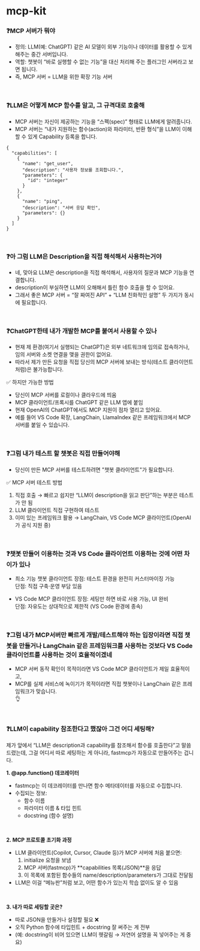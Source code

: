 # mcp-kit
  
### ❓MCP 서버가 뭐야
- 정의: LLM(예: ChatGPT) 같은 AI 모델이 외부 기능이나 데이터를 활용할 수 있게 해주는 중간 서버입니다.
- 역할: 챗봇이 “바로 실행할 수 없는 기능”을 대신 처리해 주는 플러그인 서버라고 보면 됩니다.
- 즉, MCP 서버 = LLM을 위한 확장 기능 서버
</br>

### ❓LLM은 어떻게 MCP 함수를 알고, 그 규격대로 호출해
- MCP 서버는 자신이 제공하는 기능을 “스펙(spec)” 형태로 LLM에게 알려줍니다.
- MCP 서버는 “내가 지원하는 함수(action)와 파라미터, 반환 형식”을 LLM이 이해할 수 있게 Capability 등록을 합니다.
```
{
  "capabilities": [
    {
      "name": "get_user",
      "description": "사용자 정보를 조회합니다.",
      "parameters": {
        "id": "integer"
      }
    },
    {
      "name": "ping",
      "description": "서버 응답 확인",
      "parameters": {}
    }
  ]
}
```
</br>

### ❓아 그럼 LLM은 Description을 직접 해석해서 사용하는거야
- 네, 맞아요 LLM은 description을 직접 해석해서, 사용자의 질문과 MCP 기능을 연결합니다.
- description이 부실하면 LLM이 오해해서 틀린 함수 호출을 할 수 있어요.
- 그래서 좋은 MCP 서버 = “잘 짜여진 API” + “LLM 친화적인 설명” 두 가지가 동시에 필요합니다. 
</br>

### ❓ChatGPT한테 내가 개발한 MCP를 붙여서 사용할 수 있나
- 현재 제 환경(여기서 실행되는 ChatGPT)은 외부 네트워크에 임의로 접속하거나, 임의 서버와 소켓 연결을 맺을 권한이 없어요.
- 따라서 제가 만든 요청을 직접 당신의 MCP 서버에 보내는 방식(테스트 클라이언트처럼)은 불가능합니다.
      
✅ 하지만 가능한 방법
- 당신이 MCP 서버를 로컬이나 클라우드에 띄움
- MCP 클라이언트/프록시를 ChatGPT 같은 LLM 앱에 붙임
- 현재 OpenAI의 ChatGPT에서도 MCP 지원이 점차 열리고 있어요.
- 예를 들어 VS Code 확장, LangChain, LlamaIndex 같은 프레임워크에서 MCP 서버를 붙일 수 있습니다.
</br>

### ❓그럼 내가 테스트 할 챗봇은 직접 만들어야해
- 당신이 만든 MCP 서버를 테스트하려면 "챗봇 클라이언트"가 필요합니다.
  
✅ MCP 서버 테스트 방법  
1) 직접 호출 → 빠르고 쉽지만 “LLM이 description을 읽고 판단”하는 부분은 테스트가 안 됨  
2) LLM 클라이언트 직접 구현하여 테스트
3) 이미 있는 프레임워크 활용 → LangChain, VS Code MCP 클라이언트(OpenAI가 공식 지원 중)
</br>

### ❓챗봇 만들어 이용하는 것과 VS Code 클라이언트 이용하는 것에 어떤 차이가 있나
- 최소 기능 챗봇 클라이언트
장점: 테스트 환경을 완전히 커스터마이징 가능  
단점: 직접 구축·운영 부담 있음  
  
- VS Code MCP 클라이언트
장점: 세팅만 하면 바로 사용 가능, UI 완비  
단점: 자유도는 상대적으로 제한적 (VS Code 환경에 종속)
</br>

### ❓그럼 내가 MCP서버만 빠르게 개발/테스트해야 하는 입장이라면 직접 챗봇을 만들거나 LangChain 같은 프레임워크를 사용하는 것보다 VS Code 클라이언트를 사용하는 것이 효율적이겠네
- MCP 서버 동작 확인이 목적이라면 VS Code MCP 클라이언트가 제일 효율적이고,
- MCP를 실제 서비스에 녹이기가 목적이라면 직접 챗봇이나 LangChain 같은 프레임워크가 맞습니다.  
👌
</br>
 
### ❓LLM이 capability 참조한다고 했잖아 그건 어디 세팅해?
제가 앞에서 “LLM은 description과 capability를 참조해서 함수를 호출한다”고 말씀드렸는데,
그걸 어디서 따로 세팅하는 게 아니라, fastmcp가 자동으로 만들어주는 겁니다.
  
**1. @app.function() 데코레이터**
- fastmcp는 이 데코레이터를 만나면 함수 메타데이터를 자동으로 수집합니다.
- 수집되는 정보:
  - 함수 이름
  - 파라미터 이름 & 타입 힌트
  - docstring (함수 설명)
</br>

**2. MCP 프로토콜 초기화 과정**
- LLM 클라이언트(Copilot, Cursor, Claude 등)가 MCP 서버에 처음 붙으면:
  1. initialize 요청을 보냄
  2. MCP 서버(fastmcp)가 **capabilities 목록(JSON)**을 응답
  3. 이 목록에 포함된 함수들의 name/description/parameters가 그대로 전달됨
- LLM은 이걸 “메뉴판”처럼 보고, 어떤 함수가 있는지 학습 없이도 알 수 있음
</br>
 
**3. 내가 따로 세팅할 곳은?**
- 따로 JSON을 만들거나 설정할 필요 ❌
- 오직 Python 함수에 타입힌트 + docstring 잘 써주는 게 전부
- (예: docstring이 비어 있으면 LLM이 헷갈림 → 자연어 설명을 꼭 넣어주는 게 중요)

